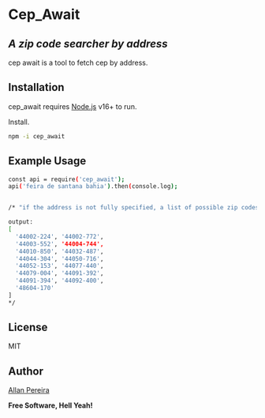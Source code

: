 # Cep_Await
## _A zip code searcher by address_

cep await is a tool to fetch cep by address.

## Installation

cep_await requires [Node.js](https://nodejs.org/) v16+ to run.

Install.

```sh
npm -i cep_await
```

## Example Usage
```sh
const api = require('cep_await');
api('feira de santana bahia').then(console.log);


/* "if the address is not fully specified, a list of possible zip codes is returned."

output:
[
  '44002-224', '44002-772',
  '44003-552', '44004-744',
  '44010-850', '44032-487',
  '44044-304', '44050-716',
  '44052-153', '44077-440',
  '44079-004', '44091-392',
  '44091-394', '44092-400',
  '48604-170'
]
*/
```
## License

MIT

## Author
[Allan Pereira](https://www.github.com/allanpereira99/)

**Free Software, Hell Yeah!**